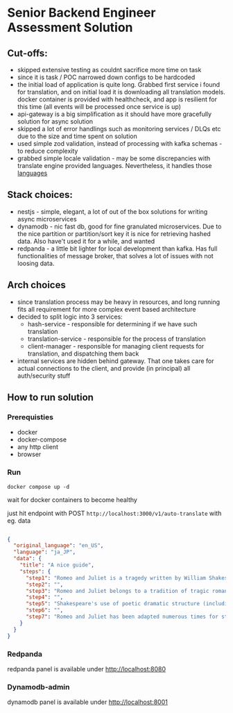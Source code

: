# Senior Backend Engineer Assessment Solution

## Cut-offs:
* skipped extensive testing as couldnt sacrifice more time on task
* since it is task / POC narrowed down configs to be hardcoded
* the initial load of application is quite long. Grabbed first service i found for translation, and on initial load it is downloading all translation models. docker container is provided with healthcheck, and app is resilient for this time (all events will be processed once service is up)
* api-gateway is a big simplification as it should have more gracefully solution for async solution
* skipped a lot of error handlings such as monitoring services / DLQs etc due to the size and time spent on solution
* used simple zod validation, instead of processing with kafka schemas - to reduce complexity
* grabbed simple locale validation - may be some discrepancies with translate engine provided languages. Nevertheless, it handles those [languages](https://github.com/LibreTranslate/LibreTranslate/blob/main/README.md#ui-languages)

## Stack choices:
* nestjs - simple, elegant, a lot of out of the box solutions for writing async microservices
* dynamodb - nic fast db, good for fine granulated microservices. Due to the nice partition or partition/sort key it is nice for retrieving hashed data. Also have't used it for a while, and wanted 
* redpanda - a little bit lighter for local development than kafka. Has full functionalities of message broker, that solves a lot of issues with not loosing data.

## Arch choices
* since translation process may be heavy in resources, and long running fits all requirement for more complex event based architecture
* decided to split logic into 3 services:
  - hash-service - responsible for determining if we have such translation
  - translation-service - responsible for the process of translation
  - client-manager - responsible for managing client requests for translation, and dispatching them back
* internal services are hidden behind gateway. That one takes care for actual connections to the client, and provide (in principal) all auth/security stuff

## How to run solution

### Prerequisties
* docker
* docker-compose
* any http client
* browser

### Run
```shell
docker compose up -d
```

wait for docker containers to become healthy

just hit endpoint with POST `http://localhost:3000/v1/auto-translate` with eg. data
```json

{
  "original_language": "en_US",
  "language": "ja_JP",
  "data": {
    "title": "A nice guide",
    "steps": {
      "step1": "Romeo and Juliet is a tragedy written by William Shakespeare early in his career about the romance between two Italian youths from feuding families. It was among Shakespeare's most popular plays during his lifetime and, along with Hamlet, is one of his most frequently performed. Today, the title characters are regarded as archetypal young lovers.",
      "step2": "",
      "step3": "Romeo and Juliet belongs to a tradition of tragic romances stretching back to antiquity. The plot is based on an Italian tale written by Matteo Bandello and translated into verse as The Tragical History of Romeus and Juliet by Arthur Brooke in 1562 and retold in prose in Palace of Pleasure by William Painter in 1567. Shakespeare borrowed heavily from both but expanded the plot by developing a number of supporting characters, in particular Mercutio and Paris. Believed to have been written between 1591 and 1595, the play was first published in a quarto version in 1597. The text of the first quarto version was of poor quality, however, and later editions corrected the text to conform more closely with Shakespeare's original.",
      "step4": "",
      "step5": "Shakespeare's use of poetic dramatic structure (including effects such as switching between comedy and tragedy to heighten tension, the expansion of minor characters, and numerous sub-plots to embellish the story) has been praised as an early sign of his dramatic skill. The play ascribes different poetic forms to different characters, sometimes changing the form as the character develops. Romeo, for example, grows more adept at the sonnet over the course of the play.",
      "step6": "",
      "step7": "Romeo and Juliet has been adapted numerous times for stage, film, musical, and opera venues. During the English Restoration, it was revived and heavily revised by William Davenant. David Garrick's 18th-century version also modified several scenes, removing material then considered indecent, and Georg Benda's Romeo und Julie omitted much of the action and used a happy ending. Performances in the 19th century, including Charlotte Cushman's, restored the original text and focused on greater realism. John Gielgud's 1935 version kept very close to Shakespeare's text and used Elizabethan costumes and staging to enhance the drama. In the 20th and into the 21st century, the play has been adapted in versions as diverse as George Cukor's 1936 film Romeo and Juliet, Franco Zeffirelli's 1968 film Romeo and Juliet, Baz Luhrmann's 1996 film Romeo + Juliet, and most recently, Carlo Carlei's 2013 film Romeo and Juliet."
    }
  }
}
```

### Redpanda
redpanda panel is available under [http://localhost:8080](http://localhost:8080)

### Dynamodb-admin
dynamodb panel is available under [http://localhost:8001](http://localhost:8001)

